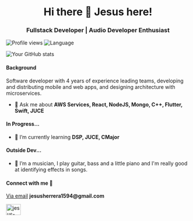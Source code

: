 <h1 align="center">
Hi there 👋 Jesus here!
</h1>
<h3 align="center">Fullstack Developer | Audio Developer Enthusiast</h3>

![Profile views](https://hits.seeyoufarm.com/api/count/incr/badge.svg?url=https://github.com/jesusherrera94&title=Profile%20Views&edge_flat=true) ![Language](https://img.shields.io/badge/Language-EN%20%7C%20ES-blue)

![Your GitHub stats](https://github-readme-stats.vercel.app/api/top-langs/?username=jesusherrera94&layout=compact&hide=css,scss,less&title=Top%20Languages)

<h4 align="left">Background</h4>
<p>Software developer with 4 years of experience leading teams, developing and distributing mobile and web apps, and designing architecture with microservices.</p>

- 💬 Ask me about **AWS Services, React, NodeJS, Mongo, C++, Flutter, Swift, JUCE**

<h4 align="left">In Progress...</h4>

- 🌱 I’m currently learning **DSP, JUCE, CMajor**

<h4 align="left">Outside Dev...</h4>

- 🎸 I’m a musician, I play guitar, bass and a little piano and I'm really good at identifying effects in songs.

<h4 align="left">Connect with me 🤝</h4>
<p align="left">
    <a href="mailto:jesusherrera1594@gmail.com">Via email</a> <strong>jesusherrera1594@gmail.com</strong>
</p>

<p align="left">
<a href="https://www.linkedin.com/in/jesus-alberto-herrera199415" target="blank"><img align="center" src="https://raw.githubusercontent.com/rahuldkjain/github-profile-readme-generator/master/src/images/icons/Social/linked-in-alt.svg" alt="jesus-herrera-linkedin" height="30" width="40" /></a>
</p>


<!--
**jesusherrera94/jesusherrera94** is a ✨ _special_ ✨ repository because its `README.md` (this file) appears on your GitHub profile.

Here are some ideas to get you started:

- 🔭 I’m currently working on ...
- 🌱 I’m currently learning ...
- 👯 I’m looking to collaborate on ...
- 🤔 I’m looking for help with ...
- 💬 Ask me about ...
- 📫 How to reach me: ...
- 😄 Pronouns: ...
- ⚡ Fun fact: ...
-->
